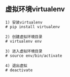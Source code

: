 ## 虚拟环境virtualenv

```
1) 安装virtualenv
# pip install virtualenv

2) 创建虚拟环境目录
# virtualenv env

3) 进入虚拟环境目录
# source env/bin/activate

4) 退出虚拟
# deactivate
``` 

